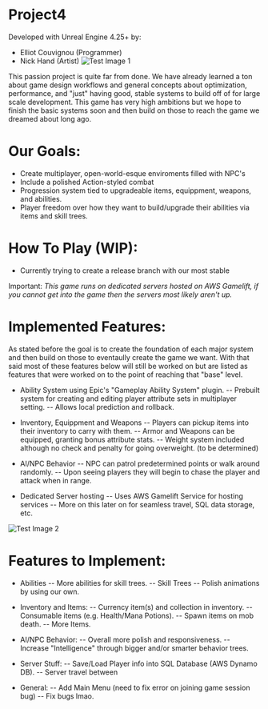 # Project4

Developed with Unreal Engine 4.25+ by:
- Elliot Couvignou (Programmer)
- Nick Hand (Artist)
![Test Image 1](https://cdn.discordapp.com/attachments/140582294950903809/746611723737497700/Rough_BaseChar.jpg)

This passion project is quite far from done. We have already learned a ton about game design workflows and general concepts about optimization, performance, and "just" having good, stable systems to build off of for large scale development. This game has very high ambitions but we hope to finish the basic systems soon and then build on those to reach the game we dreamed about long ago.

# Our Goals:
- Create multiplayer, open-world-esque enviroments filled with NPC's 
- Include a polished Action-styled combat 
- Progression system tied to upgradeable items, equippment, weapons, and abilities. 
- Player freedom over how they want to build/upgrade their abilities via items and skill trees. 

# How To Play (WIP):
- Currently trying to create a release branch with our most stable 

Important: *This game runs on dedicated servers hosted on AWS Gamelift, if you cannot get into the game then the servers most likely aren't up.*



# Implemented Features:
As stated before the goal is to create the foundation of each major system and then build on those to eventaully create the game we want. With that said most of these features below will still be worked on but are listed as features that were worked on to the point of reaching that "base" level. 

- Ability System using Epic's "Gameplay Ability System" plugin.
-- Prebuilt system for creating and editing player attribute sets in multiplayer setting.
-- Allows local prediction and rollback.

- Inventory, Equippment and Weapons
-- Players can pickup items into their inventory to carry with them.
-- Armor and Weapons can be equipped, granting bonus attribute stats.
-- Weight system included although no check and penalty for going overweight. (to be determined)

- AI/NPC Behavior
-- NPC can patrol predetermined points or walk around randomly.
-- Upon seeing players they will begin to chase the player and attack when in range.

- Dedicated Server hosting
-- Uses AWS Gamelift Service for hosting services
-- More on this later on for seamless travel, SQL data storage, etc.


![Test Image 2](https://media.discordapp.net/attachments/140582294950903809/751672646969852015/screenshot080.png?width=1911&height=1075)
# Features to Implement:

- Abilities
-- More abilities for skill trees.
-- Skill Trees
-- Polish animations by using our own.

- Inventory and Items:
-- Currency item(s) and collection in inventory.
-- Consumable items (e.g. Health/Mana Potions).
-- Spawn items on mob death.
-- More Items.

- AI/NPC Behavior:
-- Overall more polish and responsiveness.
-- Increase "Intelligence" through bigger and/or smarter behavior trees.

- Server Stuff:
-- Save/Load Player info into SQL Database (AWS Dynamo DB).
-- Server travel between 

- General:
-- Add Main Menu (need to fix error on joining game session bug)
-- Fix bugs lmao.
